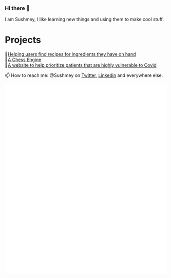 ### Hi there 👋
I am Sushmey, I like learning new things and using them to make cool stuff.

# Projects
🔰[Helping users find recipes for ingredients they have on hand](https://github.com/sushmey/RecipeByIngredients)<br>
🔰[A Chess Engine](https://github.com/sushmey/Greatest-Chess-Engine)<br>
🔰[A website to help prioritize patients that are highly vulnerable to Covid](https://github.com/Sushmey/CovidQ)

📫 How to reach me: @Sushmey on [Twitter](https://twitter.com/sushmey), [Linkedin](https://www.linkedin.com/in/sushmey/) and everywhere else.

![](https://github.com/sushmey/GitHub_Visualization_Fork/blob/master/generated/overview.svg)
![](https://github.com/sushmey/GitHub_Visualization_Fork/blob/master/generated/languages.svg)
<!--
**Sushmey/Sushmey** is a ✨ _special_ ✨ repository because its `README.md` (this file) appears on your GitHub profile.

Here are some ideas to get you started:

- 🔭 I’m currently working on ...
- 🌱 I’m currently learning ...
- 👯 I’m looking to collaborate on ...
- 🤔 I’m looking for help with ...
- 💬 Ask me about ...
- 📫 How to reach me: ...
- 😄 Pronouns: ...
- ⚡ Fun fact: ...
-->
